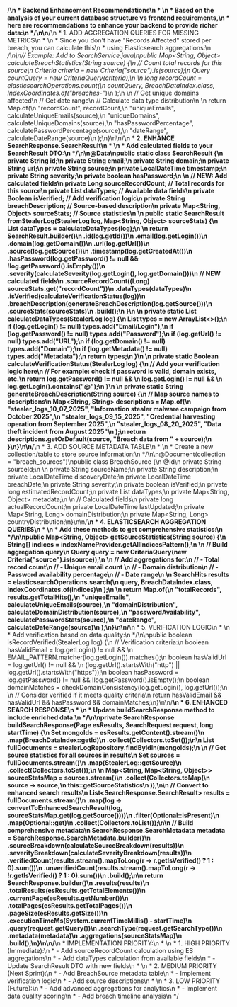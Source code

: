 /**\n * Backend Enhancement Recommendations\n * \n * Based on the analysis of your current database structure vs frontend requirements,\n * here are recommendations to enhance your backend to provide richer data:\n */\n\n/**\n * 1. ADD AGGREGATION QUERIES FOR MISSING METRICS\n * \n * Since you don't have \"Records Affected\" stored per breach, you can calculate this\n * using Elasticsearch aggregations:\n */\n\n// Example: Add to SearchService.java\npublic Map<String, Object> calculateBreachStatistics(String source) {\n    // Count total records for this source\n    Criteria criteria = new Criteria(\"source\").is(source);\n    Query countQuery = new CriteriaQuery(criteria);\n    \n    long recordCount = elasticsearchOperations.count(\n        countQuery, BreachDataIndex.class, IndexCoordinates.of(\"breaches-*\")\n    );\n    \n    // Get unique domains affected\n    // Get date range\n    // Calculate data type distribution\n    \n    return Map.of(\n        \"recordCount\", recordCount,\n        \"uniqueEmails\", calculateUniqueEmails(source),\n        \"uniqueDomains\", calculateUniqueDomains(source),\n        \"hasPasswordPercentage\", calculatePasswordPercentage(source),\n        \"dateRange\", calculateDateRange(source)\n    );\n}\n\n/**\n * 2. ENHANCE SearchResponse.SearchResult\n * \n * Add calculated fields to your SearchResult DTO:\n */\n\n@Data\npublic static class SearchResult {\n    private String id;\n    private String email;\n    private String domain;\n    private String url;\n    private String source;\n    private LocalDateTime timestamp;\n    private String severity;\n    private boolean hasPassword;\n    \n    // NEW: Add calculated fields\n    private Long sourceRecordCount;  // Total records for this source\n    private List<String> dataTypes;  // Available data fields\n    private Boolean isVerified;      // Add verification logic\n    private String breachDescription; // Source-based description\n    private Map<String, Object> sourceStats; // Source statistics\n    \n    public static SearchResult fromStealerLog(StealerLog log, Map<String, Object> sourceStats) {\n        List<String> dataTypes = calculateDataTypes(log);\n        \n        return SearchResult.builder()\n            .id(log.getId())\n            .email(log.getLogin())\n            .domain(log.getDomain())\n            .url(log.getUrl())\n            .source(log.getSource())\n            .timestamp(log.getCreatedAt())\n            .hasPassword(log.getPassword() != null && !log.getPassword().isEmpty())\n            .severity(calculateSeverity(log.getLogin(), log.getDomain()))\n            // NEW calculated fields\n            .sourceRecordCount((Long) sourceStats.get(\"recordCount\"))\n            .dataTypes(dataTypes)\n            .isVerified(calculateVerificationStatus(log))\n            .breachDescription(generateBreachDescription(log.getSource()))\n            .sourceStats(sourceStats)\n            .build();\n    }\n    \n    private static List<String> calculateDataTypes(StealerLog log) {\n        List<String> types = new ArrayList<>();\n        if (log.getLogin() != null) types.add(\"Email/Login\");\n        if (log.getPassword() != null) types.add(\"Password\");\n        if (log.getUrl() != null) types.add(\"URL\");\n        if (log.getDomain() != null) types.add(\"Domain\");\n        if (log.getMetadata() != null) types.add(\"Metadata\");\n        return types;\n    }\n    \n    private static Boolean calculateVerificationStatus(StealerLog log) {\n        // Add your verification logic here\n        // For example: check if password is valid, domain exists, etc.\n        return log.getPassword() != null && \n               log.getLogin() != null && \n               log.getLogin().contains(\"@\");\n    }\n    \n    private static String generateBreachDescription(String source) {\n        // Map source names to descriptions\n        Map<String, String> descriptions = Map.of(\n            \"stealer_logs_10_07_2025\", \"Information stealer malware campaign from October 2025\",\n            \"stealer_logs_09_15_2025\", \"Credential harvesting operation from September 2025\",\n            \"stealer_logs_08_20_2025\", \"Data theft incident from August 2025\"\n        );\n        return descriptions.getOrDefault(source, \"Breach data from \" + source);\n    }\n}\n\n/**\n * 3. ADD SOURCE METADATA TABLE\n * \n * Create a new collection/table to store source information:\n */\n\n@Document(collection = \"breach_sources\")\npublic class BreachSource {\n    @Id\n    private String sourceId;\n    \n    private String sourceName;\n    private String description;\n    private LocalDateTime discoveryDate;\n    private LocalDateTime breachDate;\n    private String severity;\n    private boolean isVerified;\n    private long estimatedRecordCount;\n    private List<String> dataTypes;\n    private Map<String, Object> metadata;\n    \n    // Calculated fields\n    private long actualRecordCount;\n    private LocalDateTime lastUpdated;\n    private Map<String, Long> domainDistribution;\n    private Map<String, Long> countryDistribution;\n}\n\n/**\n * 4. ELASTICSEARCH AGGREGATION QUERIES\n * \n * Add these methods to get comprehensive statistics:\n */\n\npublic Map<String, Object> getSourceStatistics(String source) {\n    String[] indices = indexNameProvider.getAllIndicesPattern();\n    \n    // Build aggregation query\n    Query query = new CriteriaQuery(new Criteria(\"source\").is(source));\n    \n    // Add aggregations for:\n    // - Total record count\n    // - Unique email count  \n    // - Domain distribution\n    // - Password availability percentage\n    // - Date range\n    \n    SearchHits<BreachDataIndex> results = elasticsearchOperations.search(\n        query, BreachDataIndex.class, IndexCoordinates.of(indices)\n    );\n    \n    return Map.of(\n        \"totalRecords\", results.getTotalHits(),\n        \"uniqueEmails\", calculateUniqueEmails(source),\n        \"domainDistribution\", calculateDomainDistribution(source),\n        \"passwordAvailability\", calculatePasswordStats(source),\n        \"dateRange\", calculateDateRange(source)\n    );\n}\n\n/**\n * 5. VERIFICATION LOGIC\n * \n * Add verification based on data quality:\n */\n\npublic boolean isRecordVerified(StealerLog log) {\n    // Verification criteria:\n    boolean hasValidEmail = log.getLogin() != null && \n                           EMAIL_PATTERN.matcher(log.getLogin()).matches();\n    boolean hasValidUrl = log.getUrl() != null && \n                         (log.getUrl().startsWith(\"http\") || log.getUrl().startsWith(\"https\"));\n    boolean hasPassword = log.getPassword() != null && !log.getPassword().isEmpty();\n    boolean domainMatches = checkDomainConsistency(log.getLogin(), log.getUrl());\n    \n    // Consider verified if it meets quality criteria\n    return hasValidEmail && hasValidUrl && hasPassword && domainMatches;\n}\n\n/**\n * 6. ENHANCED SEARCH RESPONSE\n * \n * Update buildSearchResponse method to include enriched data:\n */\n\nprivate SearchResponse buildSearchResponse(Page<BreachDataIndex> esResults, SearchRequest request, long startTime) {\n    Set<String> mongoIds = esResults.getContent().stream()\n            .map(BreachDataIndex::getId)\n            .collect(Collectors.toSet());\n\n    List<StealerLog> fullDocuments = stealerLogRepository.findByIdIn(mongoIds);\n    \n    // Get source statistics for all sources in results\n    Set<String> sources = fullDocuments.stream()\n            .map(StealerLog::getSource)\n            .collect(Collectors.toSet());\n    \n    Map<String, Map<String, Object>> sourceStatsMap = sources.stream()\n            .collect(Collectors.toMap(\n                source -> source,\n                this::getSourceStatistics\n            ));\n\n    // Convert to enhanced search results\n    List<SearchResponse.SearchResult> results = fullDocuments.stream()\n            .map(log -> convertToEnhancedSearchResult(log, sourceStatsMap.get(log.getSource())))\n            .filter(Optional::isPresent)\n            .map(Optional::get)\n            .collect(Collectors.toList());\n\n    // Build comprehensive metadata\n    SearchResponse.SearchMetadata metadata = SearchResponse.SearchMetadata.builder()\n            .sourceBreakdown(calculateSourceBreakdown(results))\n            .severityBreakdown(calculateSeverityBreakdown(results))\n            .verifiedCount(results.stream().mapToLong(r -> r.getIsVerified() ? 1 : 0).sum())\n            .unverifiedCount(results.stream().mapToLong(r -> !r.getIsVerified() ? 1 : 0).sum())\n            .build();\n\n    return SearchResponse.builder()\n            .results(results)\n            .totalResults(esResults.getTotalElements())\n            .currentPage(esResults.getNumber())\n            .totalPages(esResults.getTotalPages())\n            .pageSize(esResults.getSize())\n            .executionTimeMs(System.currentTimeMillis() - startTime)\n            .query(request.getQuery())\n            .searchType(request.getSearchType())\n            .metadata(metadata)\n            .aggregations(sourceStatsMap)\n            .build();\n}\n\n/**\n * IMPLEMENTATION PRIORITY:\n * \n * 1. HIGH PRIORITY (Immediate):\n *    - Add sourceRecordCount calculation using ES aggregations\n *    - Add dataTypes calculation from available fields\n *    - Update SearchResult DTO with new fields\n * \n * 2. MEDIUM PRIORITY (Next Sprint):\n *    - Add BreachSource metadata table\n *    - Implement verification logic\n *    - Add source descriptions\n * \n * 3. LOW PRIORITY (Future):\n *    - Add advanced aggregations for analytics\n *    - Implement data quality scoring\n *    - Add breach timeline analysis\n */